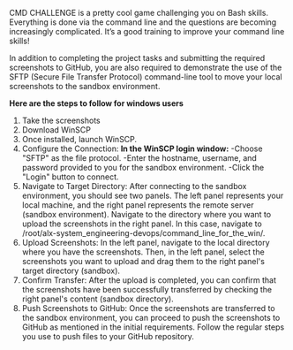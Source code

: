 CMD CHALLENGE is a pretty cool game challenging you on Bash skills. Everything is done via the command line and the questions are becoming increasingly complicated. It’s a good training to improve your command line skills!

In addition to completing the project tasks and submitting the required screenshots to GitHub, you are also required to demonstrate the use of the SFTP (Secure File Transfer Protocol) command-line tool to move your local screenshots to the sandbox environment.

**Here are the steps to follow for windows users**
1. Take the screenshots
2. Download WinSCP
3. Once installed, launch WinSCP.
4. Configure the Connection:
**In the WinSCP login window:**
-Choose "SFTP" as the file protocol.
-Enter the hostname, username, and password provided to you for the sandbox environment.
-Click the "Login" button to connect.
5. Navigate to Target Directory:
After connecting to the sandbox environment, you should see two panels. The left panel represents your local machine, and the right panel represents the remote server (sandbox environment). Navigate to the directory where you want to upload the screenshots in the right panel. In this case, navigate to /root/alx-system_engineering-devops/command_line_for_the_win/.
6. Upload Screenshots:
In the left panel, navigate to the local directory where you have the screenshots. Then, in the left panel, select the screenshots you want to upload and drag them to the right panel's target directory (sandbox).
7. Confirm Transfer:
After the upload is completed, you can confirm that the screenshots have been successfully transferred by checking the right panel's content (sandbox directory).
8. Push Screenshots to GitHub:
Once the screenshots are transferred to the sandbox environment, you can proceed to push the screenshots to GitHub as mentioned in the initial requirements. Follow the regular steps you use to push files to your GitHub repository.
